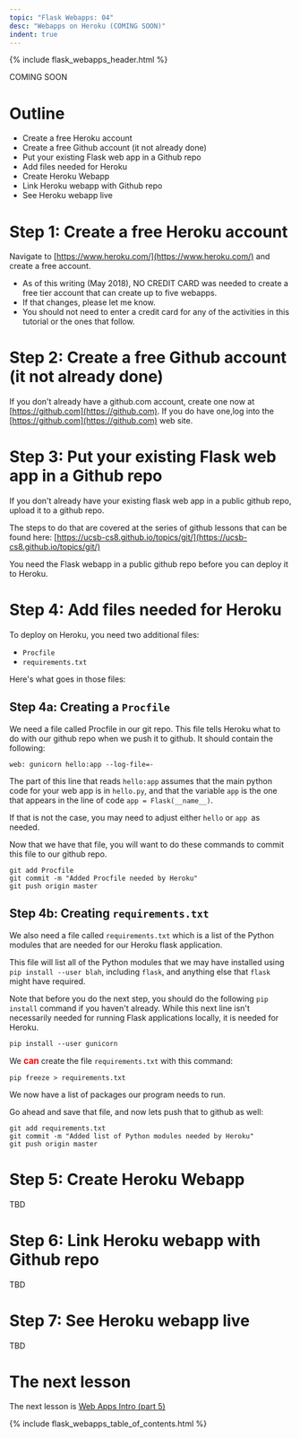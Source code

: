 ```yaml
---
topic: "Flask Webapps: 04"
desc: "Webapps on Heroku (COMING SOON)"
indent: true
---
```


{% include flask_webapps_header.html %}

COMING SOON

# Outline

* Create a free Heroku account
* Create a free Github account (it not already done)
* Put your existing Flask web app in a Github repo
* Add files needed for Heroku
* Create Heroku Webapp
* Link Heroku webapp with Github repo
* See Heroku webapp live

# Step 1: Create a free Heroku account

Navigate to [https://www.heroku.com/](https://www.heroku.com/) and create a free account. 

* As of this writing (May 2018), NO CREDIT CARD was needed to create a free tier account that can create up to five webapps.
* If that changes, please let me know.
* You should not need to enter a credit card for any of the activities in this tutorial or the ones that follow.

# Step 2:  Create a free Github account (it not already done)

If you don't already have a github.com account, create one now at [https://github.com](https://github.com).  If you do have one,log into the [https://github.com](https://github.com) web site.

# Step 3: Put your existing Flask web app in a Github repo

If you don't already have your existing flask web app in a public github repo, upload it to a github repo.

The steps to do that are covered at the series of github lessons that can be found here: [https://ucsb-cs8.github.io/topics/git/](https://ucsb-cs8.github.io/topics/git/)

You need the Flask webapp in a public github repo before you can deploy it to Heroku.

# Step 4: Add files needed for Heroku

To deploy on Heroku, you need two additional files:

* `Procfile`
* `requirements.txt`

Here's what goes in those files:

## Step 4a: Creating a `Procfile`

We need a file called Procfile in our git repo.  This file tells Heroku what to do with our github repo when we push it to github.  It should contain the following:

```
web: gunicorn hello:app --log-file=-
```

The part of this line that reads  `hello:app` assumes that the main python code for your web app is in `hello.py`, and that the variable `app` is the one that appears in the line of code `app = Flask(__name__)`.

If that is not the case, you may need to adjust either `hello` or `app `as needed.

Now that we have that file, you will want to do these commands to commit this file to our github repo.

```
git add Procfile
git commit -m "Added Procfile needed by Heroku"
git push origin master
```

## Step 4b: Creating `requirements.txt`

We also need a file called  `requirements.txt` which is a list of the Python modules that are needed for our Heroku flask application.   

This file will list all of the Python modules that we may have installed using 
`pip install --user blah`, including `flask`, and anything else that `flask` might have required.

Note that before you do the next step, you should do the following `pip install` command if you haven't already.  While this next line isn't necessarily needed for running Flask applications locally, it is needed for Heroku.

```
pip install --user gunicorn
```

We  <span style="font-weight:bold; font-size: 110%; color:red;">can</span> create the file `requirements.txt` with this command:

```
pip freeze > requirements.txt
```

We now have a list of packages our program needs to run. 

Go ahead and save that file, and now lets push that to github as well:

```
git add requirements.txt
git commit -m "Added list of Python modules needed by Heroku"
git push origin master
```

# Step 5: Create Heroku Webapp

TBD

# Step 6: Link Heroku webapp with Github repo

TBD

# Step 7: See Heroku webapp live
TBD

# The next lesson

The next lesson is [Web Apps Intro (part 5)](/tutorials/flask_webapps_05/)

{% include flask_webapps_table_of_contents.html %}
